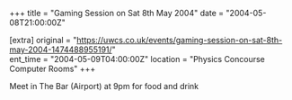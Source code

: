 +++
title = "Gaming Session on Sat 8th May 2004"
date = "2004-05-08T21:00:00Z"

[extra]
original = "https://uwcs.co.uk/events/gaming-session-on-sat-8th-may-2004-1474488955191/"    
ent_time = "2004-05-09T04:00:00Z"
location = "Physics Concourse Computer Rooms"
+++

Meet in The Bar (Airport) at 9pm for food and drink

